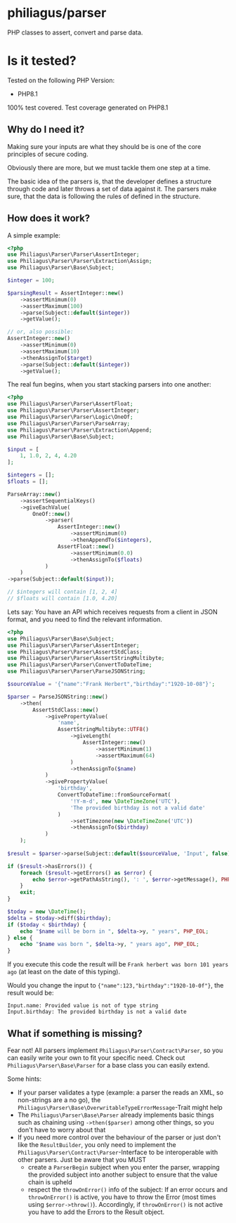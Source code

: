 # philiagus/parser

PHP classes to assert, convert and parse data.

# Is it tested?

Tested on the following PHP Version:

- PHP8.1

100% test covered. Test coverage generated on PHP8.1

## Why do I need it?

Making sure your inputs are what they should be is one of the core principles of secure coding.

Obviously there are more, but we must tackle them one step at a time.

The basic idea of the parsers is, that the developer defines a structure through code and later throws a set of data
against it. The parsers make sure, that the data is following the rules of defined in the structure.

## How does it work?

A simple example:

```php
<?php
use Philiagus\Parser\Parser\AssertInteger;
use Philiagus\Parser\Parser\Extraction\Assign;
use Philiagus\Parser\Base\Subject;

$integer = 100;

$parsingResult = AssertInteger::new()
    ->assertMinimum(0)
    ->assertMaximum(100)
    ->parse(Subject::default($integer))
    ->getValue();

// or, also possible:
AssertInteger::new()
    ->assertMinimum(0)
    ->assertMaximum(10)
    ->thenAssignTo($target)
    ->parse(Subject::default($integer))
    ->getValue();
```

The real fun begins, when you start stacking parsers into one another:

```php
<?php
use Philiagus\Parser\Parser\AssertFloat;
use Philiagus\Parser\Parser\AssertInteger;
use Philiagus\Parser\Parser\Logic\OneOf;
use Philiagus\Parser\Parser\ParseArray;
use Philiagus\Parser\Parser\Extraction\Append;
use Philiagus\Parser\Base\Subject;

$input = [
    1, 1.0, 2, 4, 4.20
];

$integers = [];
$floats = [];

ParseArray::new()
    ->assertSequentialKeys()
    ->giveEachValue(
        OneOf::new()
            ->parser(
                AssertInteger::new()
                    ->assertMinimum(0)
                    ->thenAppendTo($integers),
                AssertFloat::new()
                    ->assertMinimum(0.0)
                    ->thenAssignTo($floats)
            )
    )
->parse(Subject::default($input));

// $integers will contain [1, 2, 4]
// $floats will contain [1.0, 4.20]

```

Lets say: You have an API which receives requests from a client in JSON format, and you need to find the relevant information.

```php
<?php
use Philiagus\Parser\Base\Subject;
use Philiagus\Parser\Parser\AssertInteger;
use Philiagus\Parser\Parser\AssertStdClass;
use Philiagus\Parser\Parser\AssertStringMultibyte;
use Philiagus\Parser\Parser\ConvertToDateTime;
use Philiagus\Parser\Parser\ParseJSONString;

$sourceValue = '{"name":"Frank Herbert","birthday":"1920-10-08"}';

$parser = ParseJSONString::new()
    ->then(
        AssertStdClass::new()
            ->givePropertyValue(
                'name',
                AssertStringMultibyte::UTF8()
                    ->giveLength(
                        AssertInteger::new()
                            ->assertMinimum(1)
                            ->assertMaximum(64)
                    )
                    ->thenAssignTo($name)
            )
            ->givePropertyValue(
                'birthday',
                ConvertToDateTime::fromSourceFormat(
                    '!Y-m-d', new \DateTimeZone('UTC'),
                    'The provided birthday is not a valid date'
                )
                    ->setTimezone(new \DateTimeZone('UTC'))
                    ->thenAssignTo($birthday)
            )
    );
    
$result = $parser->parse(Subject::default($sourceValue, 'Input', false));

if ($result->hasErrors()) {
    foreach ($result->getErrors() as $error) {
        echo $error->getPathAsString(), ': ', $error->getMessage(), PHP_EOL;
    }
    exit;
}

$today = new \DateTime();
$delta = $today->diff($birthday);
if ($today < $birthday) {
    echo "$name will be born in ", $delta->y, " years", PHP_EOL;
} else {
    echo "$name was born ", $delta->y, " years ago", PHP_EOL;
}
```

If you execute this code the result will be `Frank herbert was born 101 years ago` (at least on the date of this typing).

Would you change the input to `{"name":123,"birthday":"1920-10-0f"}`, the result would be:
```text
Input.name: Provided value is not of type string
Input.birthday: The provided birthday is not a valid date
```

## What if something is missing?

Fear not! All parsers implement `Philiagus\Parser\Contract\Parser`, so you can easily write your own to fit your
specific need. Check out `Philiagus\Parser\Base\Parser` for a base class you can easily extend.

Some hints:
- If your parser validates a type (example: a parser the reads an XML, so non-strings are a no go), the `Philiagus\Parser\Base\OverwritableTypeErrorMessage`-Trait might help
- The `Philiagus\Parser\Base\Parser` already implements basic things such as chaining using `->then($parser)` among other things, so you don't have to worry about that
- If you need more control over the behaviour of the parser or just don't like the `ResultBuilder`, you only need to implement the `Philiagus\Parser\Contract\Parser`-Interface to be interoperable with other parsers. Just be aware that you MUST
  - create a `ParserBegin` subject when you enter the parser, wrapping the provided subject into another subject to ensure that the value chain is upheld
  - respect the `throwOnError()` info of the subject: If an error occurs and `throwOnError()` is active, you have to throw the Error (most times using `$error->throw()`). Accordingly, if `throwOnError()` is not active you have to add the Errors to the Result object.
